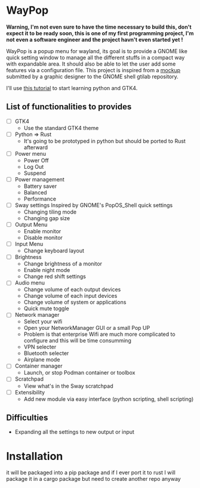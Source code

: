 # WayPop

**Warning, I'm not even sure to have the time necessary to build this,
don't expect it to be ready soon, this is one of my first programming project,
I'm not even a software engineer and the project havn't even started yet !**

WayPop is a popup menu for wayland, its goal is to provide a GNOME like quick setting
window to manage all the different stuffs in a compact way with expandable area.
It should also be able to let the user add some features via a configuration file.
This project is inspired from a [mockup](https://gitlab.gnome.org/Teams/Design/os-mockups/-/commit/f07e260f25afb96dcfa7fcf4401a47c73bdc8f72) submitted by a graphic designer to the GNOME
shell gtilab repository.

I'll use [this tutorial](https://github.com/Taiko2k/GTK4PythonTutorial) to start learning python and GTK4. 
## List of functionalities to provides
- [ ] GTK4
    - Use the standard GTK4 theme
- [ ] Python => Rust  
    - It's going to be prototyped in python but should be ported to Rust afterward
- [ ] Power menu
    - Power Off
    - Log Out
    - Suspend
- [ ] Power management
    - Battery saver
    - Balanced
    - Performance
- [ ] Sway settings
    Inspired by GNOME's PopOS_Shell quick settings
    - Changing tiling mode
    - Changing gap size
- [ ] Output Menu
    - Enable monitor
    - Disable monitor
- [ ] Input Menu
    - Change keyboard layout
- [ ] Brightness
    - Change brightness of a monitor
    - Enable night mode
    - Change red shift settings
- [ ] Audio menu
    - Change volume of each output devices
    - Change volume of each input devices
    - Change volume of system or applications
    - Quick mute toggle
- [ ] Network manager
    - Select your wifi
    - Open your NetworkManager GUI or a small Pop UP
    - Problem is that enterprise Wifi are much more complicated to configure and this will be time consumming
    - VPN selecter
    - Bluetooth selecter
    - Airplane mode
- [ ] Container manager
    - Launch, or stop Podman container or toolbox
- [ ] Scratchpad
    - View what's in the Sway scratchpad
- [ ] Extensibility
    - Add new module via easy interface (python scripting, shell scripting)
## Difficulties
- Expanding all the settings to new output or input
# Installation
it will be packaged into a pip package and if I ever port it to rust I will package it in a cargo package but need to create another repo anyway
